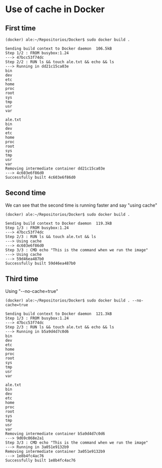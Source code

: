 # Use of cache in Docker

## First time

    (docker) ale:~/Repositorios/Docker$ sudo docker build .

    Sending build context to Docker daemon  106.5kB
    Step 1/2 : FROM busybox:1.24
    ---> 47bcc53f74dc
    Step 2/2 : RUN ls && touch ale.txt && echo && ls
    ---> Running in dd21c15ca03e
    bin
    dev
    etc
    home
    proc
    root
    sys
    tmp
    usr
    var

    ale.txt
    bin
    dev
    etc
    home
    proc
    root
    sys
    tmp
    usr
    var
    Removing intermediate container dd21c15ca03e
    ---> 4c603e6f86d0
    Successfully built 4c603e6f86d0

## Second time

We can see that the second time is running faster and say "using cache"

    (docker) ale:~/Repositorios/Docker$ sudo docker build .

    Sending build context to Docker daemon  119.3kB
    Step 1/3 : FROM busybox:1.24
    ---> 47bcc53f74dc
    Step 2/3 : RUN ls && touch ale.txt && ls
    ---> Using cache
    ---> 4c603e6f86d0
    Step 3/3 : CMD echo "This is the command when we run the image"
    ---> Using cache
    ---> 59d46ea487b0
    Successfully built 59d46ea487b0

## Third time

Using "--no-cache=true"

    (docker) ale:~/Repositorios/Docker$ sudo docker build . --no-cache=true

    Sending build context to Docker daemon  121.3kB
    Step 1/3 : FROM busybox:1.24
    ---> 47bcc53f74dc
    Step 2/3 : RUN ls && touch ale.txt && echo && ls
    ---> Running in b5a9d4d7c0d6
    bin
    dev
    etc
    home
    proc
    root
    sys
    tmp
    usr
    var
    
    ale.txt
    bin
    dev
    etc
    home
    proc
    root
    sys
    tmp
    usr
    var
    Removing intermediate container b5a9d4d7c0d6
    ---> 9d69c068e2a1
    Step 3/3 : CMD echo "This is the command when we run the image"
    ---> Running in 3a051e9132b9
    Removing intermediate container 3a051e9132b9
    ---> 1e8b4fc4ac76
    Successfully built 1e8b4fc4ac76
